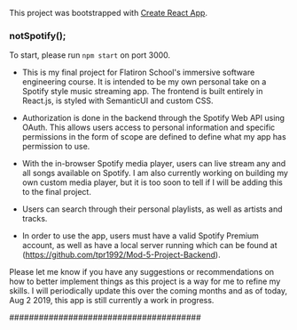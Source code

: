 This project was bootstrapped with [Create React App](https://github.com/facebook/create-react-app).

### notSpotify();

To start, please run `npm start` on port 3000.

- This is my final project for Flatiron School's immersive software engineering course. It is intended to be my own personal take on a Spotify style music streaming app. The frontend is built entirely in React.js, is styled with SemanticUI and custom CSS.

- Authorization is done in the backend through the Spotify Web API using OAuth. This allows users access to personal information and specific permissions in the form of scope are defined to define what my app has permission to use.

- With the in-browser Spotify media player, users can live stream any and all songs available on Spotify. I am also currently working on building my own custom media player, but it is too soon to tell if I will be adding this to the final project.

- Users can search through their personal playlists, as well as artists and tracks.

- In order to use the app, users must have a valid Spotify Premium account, as well as have a local server running which can be found at (https://github.com/tpr1992/Mod-5-Project-Backend).

Please let me know if you have any suggestions or recommendations on how to better implement things as this project is a way for me to refine my skills. I will periodically update this over the coming months and as of today, Aug 2 2019, this app is still currently a work in progress.


#######################################
